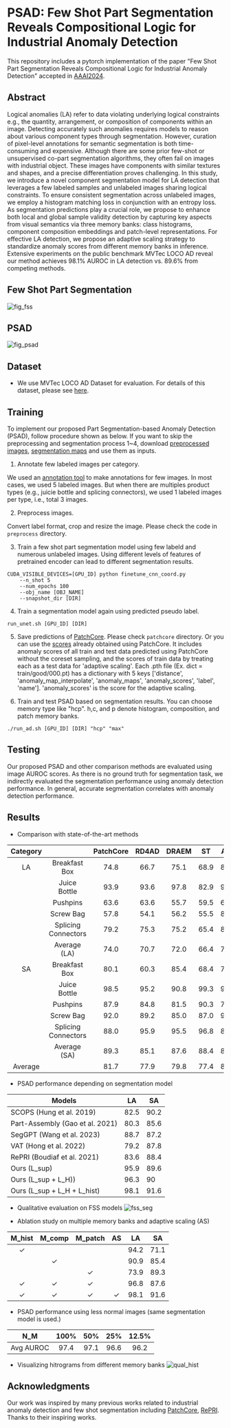# PSAD: Few Shot Part Segmentation Reveals Compositional Logic for Industrial Anomaly Detection

This repository includes a pytorch implementation of the paper "Few Shot Part Segmentation Reveals Compositional Logic for Industrial Anomaly Detection" accepted in [AAAI2024](https://ojs.aaai.org/index.php/AAAI/article/view/28703).

## Abstract

Logical anomalies (LA) refer to data violating underlying logical constraints e.g., the quantity, arrangement, or composition of components within an image. Detecting accurately such anomalies requires models to reason about various component types through segmentation. However, curation of pixel-level annotations for semantic segmentation is both time-consuming and expensive. Although there are some prior few-shot or unsupervised co-part segmentation algorithms, they often fail on images with industrial object. These images have components with similar textures and shapes, and a precise differentiation proves challenging. In this study, we introduce a novel component segmentation model for LA detection that leverages a few labeled samples and unlabeled images sharing logical constraints. To ensure consistent segmentation across unlabeled images, we employ a histogram matching loss in conjunction with an entropy loss. As segmentation predictions play a crucial role, we propose to enhance both local and global sample validity detection by capturing key aspects from visual semantics via three memory banks: class histograms, component composition embeddings and patch-level representations. For effective LA detection, we propose an adaptive scaling strategy to standardize anomaly scores from different memory banks in inference. Extensive experiments on the public benchmark MVTec LOCO AD reveal our method achieves 98.1% AUROC in LA detection vs. 89.6% from competing methods.

## Few Shot Part Segmentation
![fig_fss](https://github.com/oopil/PSAD_logical_anomaly_detection/assets/44998223/68056d95-f62e-438c-804b-e3c9b001e018)

## PSAD
![fig_psad](https://github.com/oopil/PSAD_logical_anomaly_detection/assets/44998223/8e0193f3-d713-4c11-b43a-c14163ffb99f)

## Dataset
- We use MVTec LOCO AD Dataset for evaluation. For details of this dataset, please see [here](https://www.mvtec.com/company/research/datasets/mvtec-loco). 

## Training 
To implement our proposed Part Segmentation-based Anomaly Detection (PSAD), follow procedure shown as below. If you want to skip the preprocessing and segmentation process 1~4, download [preprocessed images](https://drive.google.com/file/d/1lpJgU2G5cpW6b_WTtKJUNH7Oelyltioc/view?usp=drive_link), [segmentation maps](https://drive.google.com/file/d/1uE7pXn6XwGHxiHhNv7iCb-gj62PC-HkM/view?usp=sharing) and use them as inputs.

1. Annotate few labeled images per category.

We used an [annotation tool](https://www.makesense.ai/) to make annotations for few images. In most cases, we used 5 labeled images. But when there are multiples product types (e.g., juicie bottle and splicing connectors), we used 1 labeled images per type, i.e., total 3 images.

2. Preprocess images. 

Convert label format, crop and resize the image. Please check the code in `preprocess` directory.

3. Train a few shot part segmentation model using few labeld and numerous unlabeled images. Using different levels of features of pretrained encoder can lead to different segmentation results.
```
CUDA_VISIBLE_DEVICES=[GPU_ID] python finetune_cnn_coord.py 
    --n_shot 5 
    --num_epochs 100 
    --obj_name [OBJ_NAME] 
    --snapshot_dir [DIR]
```

4. Train a segmentation model again using predicted pseudo label.
```
run_unet.sh [GPU_ID] [DIR]
```

5. Save predictions of [PatchCore](https://github.com/amazon-science/patchcore-inspection). Please check `patchcore` directory. Or you can use the [scores](https://drive.google.com/file/d/1Q8RVR8rDV6oOMhRa_8fEYBM9OVQIn2eM/view?usp=drive_link) already obtained using PatchCore. It includes anomaly scores of all train and test data predicted using PatchCore without the coreset sampling, and the scores of train data by treating each as a test data for 'adaptive scaling'. Each .pth file (Ex. dict = train/good/000.pt) has a dictionary with 5 keys ['distance', 'anomaly_map_interpolate', 'anomaly_maps', 'anomaly_scores', 'label', 'name']. 'anomaly_scores' is the score for the adaptive scaling.

6. Train and test PSAD based on segmentation results. You can choose memory type like "hcp". h,c, and p denote histogram, composition, and patch memory banks.
```
./run_ad.sh [GPU_ID] [DIR] "hcp" "max"
```

## Testing
Our proposed PSAD and other comparison methods are evaluated using image AUROC scores. As there is no ground truth for segmentation task, we indirectly evaluated the segmentation performance using anomaly detection performance. In general, accurate segmentation correlates with anomaly detection performance.

## Results
- Comparison with state-of-the-art methods

| Category |                       | PatchCore | RD4AD | DRAEM |   ST  |  AST  |  GCAD  | SINBAD | ComAD |  SLSG |  PSAD  |
|:--------:|:---------------------:|:---------:|:-----:|:-----:|:-----:|:-----:|:------:|:------:|:-----:|:-----:|:------:|
|    LA    | Breakfast Box         |   74.8    | 66.7  | 75.1  | 68.9  | 80.0  |  87.0  |  96.5  | 91.1  |   -   | 100.0  |
|          | Juice Bottle          |   93.9    | 93.6  | 97.8  | 82.9  | 91.6  | 100.0  |  96.6  | 95.0  |   -   |  99.1  |
|          | Pushpins              |   63.6    | 63.6  | 55.7  | 59.5  | 65.1  |  97.5  |  83.4  | 95.7  |   -   | 100.0  |
|          | Screw Bag             |   57.8    | 54.1  | 56.2  | 55.5  | 80.1  |  56.0  |  78.6  | 71.9  |   -   |  99.3  |
|          | Splicing   Connectors |   79.2    | 75.3  | 75.2  | 65.4  | 81.8  |  89.7  |  89.3  | 93.3  |   -   |  91.9  |
|          | Average (LA)          |   74.0    | 70.7  | 72.0  | 66.4  | 79.7  |  86.0  |  88.9  | 89.4  | 89.6  |  98.1  |
|    SA    | Breakfast Box         |   80.1    | 60.3  | 85.4  | 68.4  | 79.9  |  80.9  |  87.5  | 81.6  |   -   |  84.9  |
|          | Juice Bottle          |   98.5    | 95.2  | 90.8  | 99.3  | 95.5  |  98.9  |  93.1  | 98.2  |   -   |  98.2  |
|          | Pushpins              |   87.9    | 84.8  | 81.5  | 90.3  | 77.8  |  74.9  |  74.2  | 91.1  |   -   |  89.8  |
|          | Screw Bag             |   92.0    | 89.2  | 85.0  | 87.0  | 95.9  |  70.5  |  92.2  | 88.5  |   -   |  95.7  |
|          | Splicing   Connectors |   88.0    | 95.9  | 95.5  | 96.8  | 89.4  |  78.3  |  76.7  | 94.9  |   -   |  89.3  |
|          | Average (SA)          |   89.3    | 85.1  | 87.6  | 88.4  | 87.7  |  80.7  |  84.7  | 90.9  | 91.4  |  91.6  |
|  Average |                       |   81.7    | 77.9  | 79.8  | 77.4  | 83.7  |  83.4  |  86.8  | 90.1  | 90.3  |  94.0  |


- PSAD performance depending on segmentation model

| Models                            | LA   | SA   |
|-----------------------------------|------|------|
| SCOPS (Hung et al. 2019)          | 82.5 | 90.2 |
| Part-Assembly (Gao et al.   2021) | 80.3 | 85.6 |
| SegGPT (Wang et al. 2023)         | 88.7 | 87.2 |
| VAT (Hong et al. 2022)            | 79.2 | 87.8 |
| RePRI (Boudiaf et al. 2021)       | 83.6 | 88.4 |
| Ours (L_sup)                      | 95.9 | 89.6 |
| Ours (L_sup + L_H))               | 96.3 | 90   |
| Ours (L_sup + L_H + L_hist)       | 98.1 | 91.6 |

- Qualitative evaluation on FSS models
![fss_seg](https://github.com/oopil/PSAD_logical_anomaly_detection/assets/44998223/6cb07231-d4d3-4dff-a576-13743008ab38)

- Ablation study on multiple memory banks and adaptive scaling (AS)

| M_hist | M_comp | M_patch | AS |  LA  |  SA  |
|:------:|:------:|:-------:|:--:|:----:|:----:|
|    ✓   |        |         |    | 94.2 | 71.1 |
|        |    ✓   |         |    | 90.9 | 85.4 |
|        |        |    ✓    |    | 73.9 | 89.3 |
|    ✓   |    ✓   |    ✓    |    | 96.8 | 87.6 |
|    ✓   |    ✓   |    ✓    |  ✓ | 98.1 | 91.6 |

- PSAD performance using less normal images (same segmentation model is used.)

|    N_M    | 100% |  50% |  25% | 12.5% |
|:---------:|:----:|:----:|:----:|:-----:|
| Avg AUROC | 97.4 | 97.1 | 96.6 |  96.2 |

- Visualizing hitrograms from different memory banks
![qual_hist](https://github.com/oopil/PSAD_logical_anomaly_detection/assets/44998223/d299e1ac-6683-42f6-b446-9835adbe01d2)

<!-- ## Citing
```

``` -->
## Acknowledgments
Our work was inspired by many previous works related to industrial anomaly detection and few shot segmentation including [PatchCore](https://github.com/amazon-science/patchcore-inspection), [RePRI](https://github.com/mboudiaf/RePRI-for-Few-Shot-Segmentation/tree/master). Thanks to their inspiring works.
